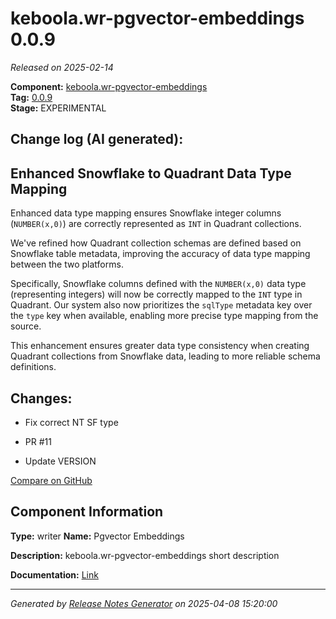 #  keboola.wr-pgvector-embeddings 0.0.9

_Released on 2025-02-14_

**Component:** [keboola.wr-pgvector-embeddings](https://github.com/keboola/component-embeddings-v2)  
**Tag:** [0.0.9](https://github.com/keboola/component-embeddings-v2/releases/tag/0.0.9)  
**Stage:** EXPERIMENTAL


## Change log (AI generated):
## Enhanced Snowflake to Quadrant Data Type Mapping
Enhanced data type mapping ensures Snowflake integer columns (`NUMBER(x,0)`) are correctly represented as `INT` in Quadrant collections.

We've refined how Quadrant collection schemas are defined based on Snowflake table metadata, improving the accuracy of data type mapping between the two platforms.

Specifically, Snowflake columns defined with the `NUMBER(x,0)` data type (representing integers) will now be correctly mapped to the `INT` type in Quadrant. Our system also now prioritizes the `sqlType` metadata key over the `type` key when available, enabling more precise type mapping from the source.

This enhancement ensures greater data type consistency when creating Quadrant collections from Snowflake data, leading to more reliable schema definitions.



## Changes:



- Fix correct NT SF type 




- PR #11 




- Update VERSION 





[Compare on GitHub](https://github.com/keboola/component-embeddings-v2/compare/0.0.8...0.0.9)



## Component Information
**Type:** writer
**Name:** Pgvector Embeddings

**Description:** keboola.wr-pgvector-embeddings short description


**Documentation:** [Link](https://github.com/keboola/component-embeddings-v2/blob/master/README.md)



---
_Generated by [Release Notes Generator](https://github.com/keboola/release-notes-generator)
on 2025-04-08 15:20:00_